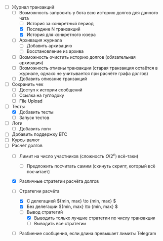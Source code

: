 - [ ] Журнал транзакций
   - [ ] Возможность запросить у бота всю историю долгов для данного чата
      - [ ] История за конкретный период
      - [x] Последние N транзакций
      - [x] История для конкретного юзера
   - [ ] Архивация журнала
      - [ ] Добавить архивацию
      - [ ] Восстановление из архива
   - [ ] Возможность очистить историю долгов (обязательная архивация)
   - [ ] Возможность отмены транзакции (старая транзакция остаётся в журнале, однако не учитывается при расчёте графа долгов)
   - [ ] Добавить описание транзакций
- [ ] Сохранить чек
   - [ ] Доступ к истории сообщений
   - [ ] Ссылка на гуглодоку
   - [ ] File Upload
- [ ] Тесты
   - [x] Добавить тесты
   - [ ] Запуск тестов
- [ ] Логи
   - [ ] Добавить логи
- [ ] Добавить поддержку BTC
- [ ] Курсы валют
- [ ] Расчёт долгов
   - [ ] Лимит на число участников (сложность $O(2^n)$ всё-таки)
      - [ ] Предложить посчитать самим (скинуть скрипт, который всё посчитает)
   - [x] Различные стратегии расчёта долгов
   - [ ] Стратегии расчёта
      - [x] С делегацией $\{min, max\} \to \{min, max\}  $
      - [x] Без делегации $\{min, max\} \to \{min, max\}  $
      - [ ] Вывод стратегий
         - [x] Выводить только лучшие стратегии по числу транзакции
         - [ ] Выводить все стратегии
   - [ ] Разбиение сообщения, если длина превышает лимиты Telegram

